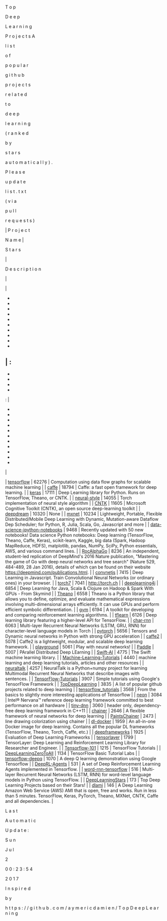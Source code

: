 #
 
T
o
p
 
D
e
e
p
 
L
e
a
r
n
i
n
g
 
P
r
o
j
e
c
t
s
A
 
l
i
s
t
 
o
f
 
p
o
p
u
l
a
r
 
g
i
t
h
u
b
 
p
r
o
j
e
c
t
s
 
r
e
l
a
t
e
d
 
t
o
 
d
e
e
p
 
l
e
a
r
n
i
n
g
 
(
r
a
n
k
e
d
 
b
y
 
s
t
a
r
s
 
a
u
t
o
m
a
t
i
c
a
l
l
y
)
.


P
l
e
a
s
e
 
u
p
d
a
t
e
 
l
i
s
t
.
t
x
t
 
(
v
i
a
 
p
u
l
l
 
r
e
q
u
e
s
t
s
)


|
P
r
o
j
e
c
t
 
N
a
m
e
|
 
S
t
a
r
s
 
|
 
D
e
s
c
r
i
p
t
i
o
n
 
|


|
 
-
-
-
-
-
-
-
-
-
-
 
|
:
-
-
-
-
-
:
|
 
-
-
-
-
-
-
-
-
-
-
-
 
|

| [tensorflow](https://github.com/tensorflow/tensorflow) | 62276 | Computation using data flow graphs for scalable machine learning |
| [caffe](https://github.com/BVLC/caffe) | 18794 | Caffe: a fast open framework for deep learning. |
| [keras](https://github.com/fchollet/keras) | 17111 | Deep Learning library for Python. Runs on TensorFlow, Theano, or CNTK. |
| [neural-style](https://github.com/jcjohnson/neural-style) | 14055 | Torch implementation of neural style algorithm |
| [CNTK](https://github.com/Microsoft/CNTK) | 11605 | Microsoft Cognitive Toolkit (CNTK), an open source deep-learning toolkit |
| [deepdream](https://github.com/google/deepdream) | 10320 | None |
| [mxnet](https://github.com/dmlc/mxnet) | 10234 | Lightweight, Portable, Flexible Distributed/Mobile Deep Learning with Dynamic, Mutation-aware Dataflow Dep Scheduler; for Python, R, Julia, Scala, Go, Javascript and more |
| [data-science-ipython-notebooks](https://github.com/donnemartin/data-science-ipython-notebooks) | 9468 | Recently updated with 50 new notebooks! Data science Python notebooks: Deep learning (TensorFlow, Theano, Caffe, Keras), scikit-learn, Kaggle, big data (Spark, Hadoop MapReduce, HDFS), matplotlib, pandas, NumPy, SciPy, Python essentials, AWS, and various command lines. |
| [RocAlphaGo](https://github.com/Rochester-NRT/RocAlphaGo) | 8236 | An independent, student-led replication of DeepMind's 2016 Nature publication, "Mastering the game of Go with deep neural networks and tree search" (Nature 529, 484-489, 28 Jan 2016), details of which can be found on their website https://deepmind.com/publications.html. |
| [convnetjs](https://github.com/karpathy/convnetjs) | 7415 | Deep Learning in Javascript. Train Convolutional Neural Networks (or ordinary ones) in your browser. |
| [torch7](https://github.com/torch/torch7) | 7041 | http://torch.ch |
| [deeplearning4j](https://github.com/deeplearning4j/deeplearning4j) | 6854 | Deep Learning for Java, Scala & Clojure on Hadoop & Spark With GPUs - From Skymind |
| [Theano](https://github.com/Theano/Theano) | 6558 | Theano is a Python library that allows you to define, optimize, and evaluate mathematical expressions involving multi-dimensional arrays efficiently. It can use GPUs and perform efficient symbolic differentiation. |
| [gym](https://github.com/openai/gym) | 6194 | A toolkit for developing and comparing reinforcement learning algorithms. |
| [tflearn](https://github.com/tflearn/tflearn) | 6126 | Deep learning library featuring a higher-level API for TensorFlow. |
| [char-rnn](https://github.com/karpathy/char-rnn) | 6063 | Multi-layer Recurrent Neural Networks (LSTM, GRU, RNN) for character-level language models in Torch |
| [pytorch](https://github.com/pytorch/pytorch) | 5656 | Tensors and Dynamic neural networks in Python  with strong GPU acceleration |
| [caffe2](https://github.com/caffe2/caffe2) | 5078 | Caffe2 is a lightweight, modular, and scalable deep learning framework. |
| [playground](https://github.com/tensorflow/playground) | 5061 | Play with neural networks! |
| [Paddle](https://github.com/PaddlePaddle/Paddle) | 5007 | PArallel Distributed Deep LEarning |
| [Swift-AI](https://github.com/Swift-AI/Swift-AI) | 4775 | The Swift machine learning library. |
| [Machine-Learning-Tutorials](https://github.com/ujjwalkarn/Machine-Learning-Tutorials) | 4440 | machine learning and deep learning tutorials, articles and other resources  |
| [neuraltalk](https://github.com/karpathy/neuraltalk) | 4257 | NeuralTalk is a Python+numpy project for learning Multimodal Recurrent Neural Networks that describe images with sentences. |
| [TensorFlow-Tutorials](https://github.com/nlintz/TensorFlow-Tutorials) | 3907 | Simple tutorials using Google's TensorFlow Framework |
| [TopDeepLearning](https://github.com/aymericdamien/TopDeepLearning) | 3835 | A list of popular github projects related to deep learning |
| [tensorflow_tutorials](https://github.com/pkmital/tensorflow_tutorials) | 3568 | From the basics to slightly more interesting applications of Tensorflow |
| [neon](https://github.com/NervanaSystems/neon) | 3084 | Intel® Nervana™ reference deep learning framework committed to best performance on all hardware |
| [tiny-dnn](https://github.com/tiny-dnn/tiny-dnn) | 3060 | header only, dependency-free deep learning framework in C++11 |
| [chainer](https://github.com/chainer/chainer) | 2646 | A flexible framework of neural networks for deep learning |
| [PaintsChainer](https://github.com/pfnet/PaintsChainer) | 2473 | line drawing colorization using chainer |
| [dl-docker](https://github.com/floydhub/dl-docker) | 1959 | An all-in-one Docker image for deep learning. Contains all the popular DL frameworks (TensorFlow, Theano, Torch, Caffe, etc.) |
| [deepframeworks](https://github.com/zer0n/deepframeworks) | 1925 | Evaluation of Deep Learning Frameworks |
| [tensorlayer](https://github.com/zsdonghao/tensorlayer) | 1799 | TensorLayer: Deep Learning and Reinforcement Learning Library for Researcher and Engineer. |
| [Tensorflow-101](https://github.com/sjchoi86/Tensorflow-101) | 1215 | TensorFlow Tutorials |
| [DeepLearningZeroToAll](https://github.com/hunkim/DeepLearningZeroToAll) | 1134 | TensorFlow Basic Tutorial Labs |
| [tensorflow-deepq](https://github.com/siemanko/tensorflow-deepq) | 1070 | A deep Q learning demonstration using Google Tensorflow |
| [DeepRL-Agents](https://github.com/awjuliani/DeepRL-Agents) | 531 | A set of Deep Reinforcement Learning Agents implemented in Tensorflow. |
| [word-rnn-tensorflow](https://github.com/hunkim/word-rnn-tensorflow) | 516 | Multi-layer Recurrent Neural Networks (LSTM, RNN) for word-level language models in Python using TensorFlow. |
| [DeepLearningStars](https://github.com/hunkim/DeepLearningStars) | 173 | Top Deep Learning Projects based on their Stars! |
| [dlami](https://github.com/ritchieng/dlami) | 146 | A Deep Learning Amazon Web Service (AWS) AMI that is open, free and works. Run in less than 5 minutes. TensorFlow, Keras, PyTorch, Theano, MXNet, CNTK, Caffe and all dependencies. |



L
a
s
t
 
A
u
t
o
m
a
t
i
c
 
U
p
d
a
t
e
:
 
S
u
n
 
J
u
l
 
 
2
 
0
0
:
2
3
:
5
4
 
2
0
1
7


I
n
s
p
i
r
e
d
 
b
y
 
h
t
t
p
s
:
/
/
g
i
t
h
u
b
.
c
o
m
/
a
y
m
e
r
i
c
d
a
m
i
e
n
/
T
o
p
D
e
e
p
L
e
a
r
n
i
n
g